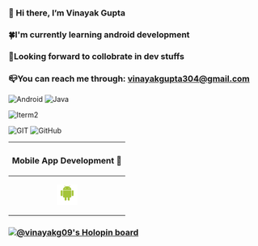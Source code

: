 ### 👋 Hi there, I’m Vinayak Gupta
### :four_leaf_clover:I'm currently learning android development
### :revolving_hearts:Looking forward to collobrate in dev stuffs 
### :mailbox_closed:You can reach me through: vinayakgupta304@gmail.com

![Android](https://img.shields.io/badge/Android-3DDC84.svg?style=for-the-badge&logo=Android&logoColor=white)
![Java](https://img.shields.io/badge/java-%23ED8B00.svg?style=for-the-badge&logo=java&logoColor=white)

![Iterm2](https://img.shields.io/badge/iTerm2-000000.svg?style=for-the-badge&logo=iTerm2&logoColor=white)

![GIT](https://img.shields.io/badge/Git-F05032.svg?style=for-the-badge&logo=Git&logoColor=white)
![GitHub](https://img.shields.io/badge/github-%23121011.svg?style=for-the-badge&logo=github&logoColor=white)

|<h3 align="center">Mobile App Development 📱</h3>|
|:----------------------------------------:|
| <p align="center"><img src="https://raw.githubusercontent.com/devicons/devicon/master/icons/android/android-original-wordmark.svg" alt="Android" width="40" height="40"/>   </p> | <p align="center"></p> |


### [![@vinayakg09's Holopin board](https://holopin.io/api/user/board?user=vinayakg09)](https://holopin.io/@vinayakg09)
<!--
**Vinayakg09/Vinayakg09** is a ✨ _special_ ✨ repository because its `README.md` (this file) appears on your GitHub profile.

Here are some ideas to get you started:

- 🔭 I’m currently working on ...
- 🌱 I’m currently learning ...
- 👯 I’m looking to collaborate on ...
- 🤔 I’m looking for help with ...
- 💬 Ask me about ...
- 📫 How to reach me: ...
- 😄 Pronouns: ...
- ⚡ Fun fact: ...
-->
